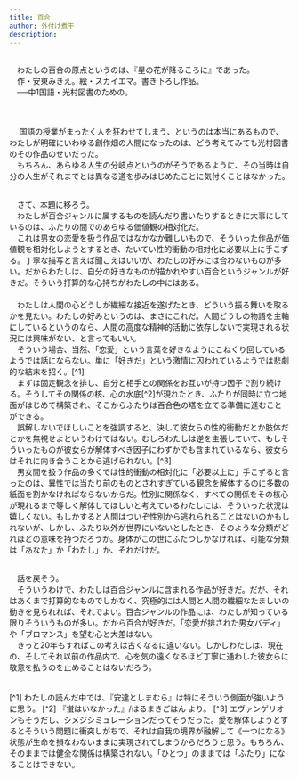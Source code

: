 ```yaml
---
title: 百合
author: 外付け煮干
description:
---
```


<br>　わたしの百合の原点というのは、『星の花が降るころに』であった。
<br>　作・安東みきえ。絵・スカイエマ。書き下ろし作品。
<br>　──中1国語・光村図書のための。
<br>　

<br>　
国語の授業がまったく人を狂わせてしまう、というのは本当にあるもので、わたしが明確にいわゆる創作畑の人間になったのは、どう考えてみても光村図書のその作品のせいだった。
<br>　もちろん、あらゆる人生の分岐点というのがそうであるように、その当時は自分の人生がそれまでとは異なる道を歩みはじめたことに気付くことはなかった。

<br>　さて、本題に移ろう。
<br>　わたしが百合ジャンルに属するものを読んだり書いたりするときに大事にしているのは、ふたりの間でのあらゆる価値観の相対化だ。
<br>　これは男女の恋愛を扱う作品ではなかなか難しいもので、そういった作品が価値観を相対化しようとするとき、たいてい性的衝動の相対化に必要以上に手こずる。丁寧な描写と言えば聞こえはいいが、わたしの好みには合わないものが多い。だからわたしは、自分の好きなものが描かれやすい百合というジャンルが好きだ。そういう打算的な心持ちがわたしの中にはある。
<br>　
<br>　わたしは人間の心どうしが繊細な接近を遂げたとき、どういう振る舞いを取るかを見たい。わたしの好みというのは、まさにこれだ。人間どうしの物語を主軸にしているというのなら、人間の高度な精神的活動に依存しないで実現される状況には興味がない、と言ってもいい。
<br>　そういう場合、当然、「恋愛」という言葉を好きなようにこねくり回しているようでは話にならない。単に「好きだ」という激情に囚われているようでは悲劇的な結末を招く。[^1]
<br>　まずは固定観念を排し、自分と相手との関係をお互いが持つ因子で割り続ける。そうしてその関係の核、心の水底[^2]が現れたとき、ふたりが同時に立つ地面がはじめて構築され、そこからふたりは百合色の塔を立てる準備に進むことができる。
<br>　誤解しないでほしいことを強調すると、決して彼女らの性的衝動だとか肢体だとかを無視せよというわけではない。むしろわたしは逆を主張していて、もしそういったものが彼女らが解体すべき因子にわずかでも含まれているなら、彼女らはそれに向き合うことから逃げられない。[^3]
<br>　男女間を扱う作品の多くでは性的衝動の相対化に「必要以上に」手こずると言ったのは、異性では当たり前のものとされすぎている観念を解体するのに多数の紙面を割かなければならないからだ。性別に関係なく、すべての関係をその核心が現れるまで等しく解体してほしいと考えているわたしには、そういった状況は嬉しくない。もしかすると人間はついぞ性別から逃れられることはないのかもしれないが、しかし、ふたり以外が世界にいないとしたとき、そのような分類がどれほどの意味を持つだろうか。身体がこの世にふたつしかなければ、可能な分類は「あなた」か「わたし」か、それだけだ。

<br>　話を戻そう。
<br>　そういうわけで、わたしは百合ジャンルに含まれる作品が好きだ。だが、それはあくまで打算的なものでしかなく、究極的には人間と人間の繊細なたましいの動きを見られれば、それでよい。百合ジャンルの作品には、わたしが知っている限りそういうものが多い。だから百合が好きだ。「恋愛が排された男女バディ」や「ブロマンス」を望む心と大差はない。
<br>　きっと20年もすればこの考えは古くなるに違いない。しかしわたしは、現在の、そしてそれ以前の作品内で、心を気の遠くなるほど丁寧に通わした彼女らに敬意を払うのを止めることはないだろう。
<br>　

[^1] わたしの読んだ中では、『安達としまむら』は特にそういう側面が強いように思う。
[^2] 『蛍はいなかった』/はるまきごはん より。
[^3] エヴァンゲリオンもそうだし、シメジシミュレーションだってそうだった。愛を解体しようとするとそういう問題に衝突しがちで、それは自我の境界が融解して《一つになる》状態が生命を損なわないままに実現されてしまうからだろうと思う。もちろん、そのままでは健全な関係は構築されない。「ひとつ」のままでは「ふたり」になることはできない。